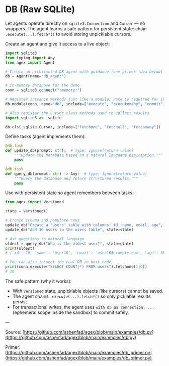 # DB (Raw SQLite)

Let agents operate directly on `sqlite3.Connection` and `Cursor` — no wrappers. The agent learns a safe pattern for persistent state: chain `.execute(...).fetch*()` to avoid storing unpicklable cursors.

Create an agent and give it access to a live object:

```python
import sqlite3
from typing import Any
from agex import Agent

# Create an architected DB agent with guidance (see primer idea below)
db = Agent(name="db_agent")

# In-memory database for the demo
conn = sqlite3.connect(":memory:")

# Register instance methods just like a module; name is required for instances
db.module(conn, name="db", include=["execute", "executemany", "commit"])

# Also register the Cursor class methods used to collect results
import sqlite3 as _sqlite

db.cls(_sqlite.Cursor, include=["fetchone", "fetchall", "fetchmany"])
```

Define tasks (agent implements them):

```python
@db.task
def update_db(prompt: str):  # type: ignore[return-value]
    """Update the database based on a natural language description."""
    pass

@db.task
def query_db(prompt: str) -> Any:  # type: ignore[return-value]
    """Query the database and return structured results."""
    pass
```

Use with persistent state so agent remembers between tasks:

```python
from agex import Versioned

state = Versioned()

# Create schema and populate rows
update_db("Create a 'users' table with columns: id, name, email, age", state=state)
update_db("Add 10 users to the users table", state=state)

# Ask questions in natural language
oldest = query_db("Who is the oldest user?", state=state)
print(oldest)
# {'id': 10, 'name': 'User10', 'email': 'user10@example.com', 'age': 30}

# You can also inspect the real DB in host code
print(conn.execute("SELECT COUNT(*) FROM users").fetchone()[0])
# 10
```

The safe pattern (why it works):

- With `Versioned` state, unpicklable objects (like cursors) cannot be saved.
- The agent chains `.execute(...).fetch*()` so only picklable results persist.
- For transactional writes, the agent uses `with db as connection: ...` (ephemeral scope inside the sandbox) to commit safely.

—

Source: [https://github.com/ashenfad/agex/blob/main/examples/db.py](https://github.com/ashenfad/agex/blob/main/examples/db.py)

Primer: [https://github.com/ashenfad/agex/blob/main/examples/db_primer.py](https://github.com/ashenfad/agex/blob/main/examples/db_primer.py)
